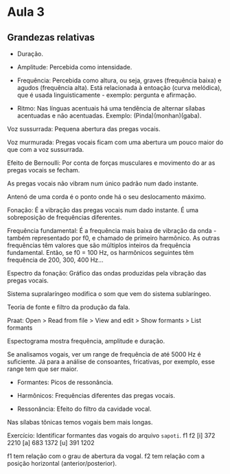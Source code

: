 Aula 3
======

Grandezas relativas
-------------------

* Duração.

* Amplitude: Percebida como intensidade.

* Frequência: Percebida como altura, ou seja, graves (frequência baixa) e agudos (frequência alta). Está relacionada à entoação (curva melódica), que é usada linguisticamente - exemplo: pergunta e afirmação.

* Ritmo: Nas línguas acentuais há uma tendência de alternar sílabas acentuadas e não acentuadas. Exemplo: (Pinda)(monhan)(gaba).

Voz sussurrada: Pequena abertura das pregas vocais.

Voz murmurada: Pregas vocais ficam com uma abertura um pouco maior do que com a voz sussurrada.

Efeito de Bernoulli: Por conta de forças musculares e movimento do ar as pregas vocais se fecham.

As pregas vocais não vibram num único padrão num dado instante.

Antenó de uma corda é o ponto onde há o seu deslocamento máximo.

Fonação: É a vibração das pregas vocais num dado instante. É uma sobreposição de frequências diferentes.

Frequência fundamental: É a frequência mais baixa de vibração da onda - também representado por f0, e chamado de primeiro harmônico. As outras frequências têm valores que são múltiplos inteiros da frequência fundamental. Então, se f0 = 100 Hz, os harmônicos seguintes têm frequência de 200, 300, 400 Hz...

Espectro da fonação: Gráfico das ondas produzidas pela vibração das pregas vocais.

Sistema supralaríngeo modifica o som que vem do sistema sublaríngeo.

Teoria de fonte e filtro da produção da fala.

Praat: Open > Read from file > View and edit > Show formants > List formants

Espectograma mostra frequência, amplitude e duração.

Se analisamos vogais, ver um range de frequência de até 5000 Hz é suficiente. Já para a análise de consoantes, fricativas, por exemplo, esse range tem que ser maior.

* Formantes: Picos de ressonância.

* Harmônicos: Frequências diferentes das pregas vocais.

* Ressonância: Efeito do filtro da cavidade vocal.

Nas sílabas tônicas temos vogais bem mais longas.

Exercício: Identificar formantes das vogais do arquivo `sapoti`.
	f1		f2
[i]	372		2210
[a]	683		1372
[u]	391		1202

f1 tem relação com o grau de abertura da vogal.
f2 tem relação com a posição horizontal (anterior/posterior).
